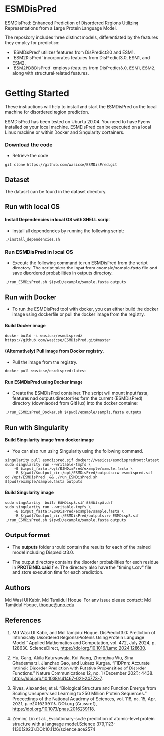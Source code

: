 # ESMDisPred
ESMDisPred: Enhanced Prediction of Disordered Regions Utilizing Representations from a Large Protein Language Model.

The repository includes three distinct models, differentiated by the features they employ for prediction:
* 'ESMDisPred' utilizes features from DisPredict3.0 and ESM1.
* 'ESM2DisPred' incorporates features from DisPredict3.0, ESM1, and ESM2.
* 'ESM2PDBDisPred' employs features from DisPredict3.0, ESM1, ESM2, along with structural-related features.

# Getting Started
 
These instructions will help to install and start the ESMDisPred on the local machine for disordered region prediction.

ESMDisPred has been tested on Ubuntu 20.04. You need to have Pyenv installed on your local machine. ESMDisPred can be executed on a local Linux machine or within Docker and Singularity containers.

### Download the code

- Retrieve the code

```
git clone https://github.com/wasicse/ESMDisPred.git
```

## Dataset
The dataset can be found in the dataset directory. 

## Run with local OS


#### Install Dependencies in local OS with SHELL script

- Install all dependencies by running the following script:

```
./install_dependencies.sh
```

### Run ESMDisPred in local OS

- Execute the following command to run ESMDisPred from the script directory. The script takes the input from example/sample.fasta file and save disordered probabilities in outputs directory.

```
./run_ESMDisPred.sh $(pwd)/example/sample.fasta outputs
```

## Run with Docker
- To run the ESMDisPred tool with docker, you can either build the docker image using dockerfile or pull the docker image from the registry.

#### Build Docker image 

```
docker build -t wasicse/esmdispred2 https://github.com/wasicse/ESMDisPred.git#master    
```
 #### (Alternatively) Pull image from Docker registry.

- Pull the image from the registry.
 ```
docker pull wasicse/esmdispred:latest
```
#### Run ESMDisPred using Docker image
- Create the ESMDisPred container. The script will mount input fasta, features nad outputs directorries form the current (ESMDisPred) directory (downlaoded from GitHub) into the docker container.

```
./run_ESMDisPred_Docker.sh $(pwd)/example/sample.fasta outputs
```

## Run with Singularity 

#### Build Singularity image from docker image
- You can also run using Singularity using the following command.

```
singularity pull esmdispred.sif docker://wasicse/esmdispredroot:latest
sudo singularity run --writable-tmpfs \
	-B $input_fasta:/opt/ESMDisPred/example/sample.fasta \
	-B $(pwd)/$output_dir:/opt/ESMDisPred/outputs:rw esmdispred.sif
cd /opt/ESMDisPred  && ./run_ESMDisPred.sh	$(pwd)/example/sample.fasta outputs
```
#### Build Singularity image 
```
sudo singularity  build ESMDispS.sif ESMDispS.def
sudo singularity run --writable-tmpfs \
	-B $input_fasta:/ESMDisPred/example/sample.fasta \
	-B $(pwd)/$output_dir:/ESMDisPred/outputs:rw ESMDispS.sif
./run_ESMDisPred.sh	$(pwd)/example/sample.fasta outputs
```
## Output format

- The **outputs** folder should contain the results for each of the trained model including Dispredict3.0. 

- The output directory contains the disorder probabilities for each residue in **PROTEINID.caid** file. The directory also have the "timings.csv" file and store execution time for each prediction.


## Authors

Md Wasi Ul Kabir, Md Tamjidul Hoque. For any issue please contact: Md Tamjidul Hoque, thoque@uno.edu 

## References

1. Md Wasi Ul Kabir, and Md Tamjidul Hoque. DisPredict3.0: Prediction of Intrinsically Disordered Regions/Proteins Using Protein Language Model.” Applied Mathematics and Computation, vol. 472, July 2024, p. 128630. ScienceDirect, https://doi.org/10.1016/j.amc.2024.128630.

2. Hu, Gang, Akila Katuwawala, Kui Wang, Zhonghua Wu, Sina Ghadermarzi, Jianzhao Gao, and Lukasz Kurgan. “FlDPnn: Accurate Intrinsic Disorder Prediction with Putative Propensities of Disorder Functions.” Nature Communications 12, no. 1 (December 2021): 4438. https://doi.org/10.1038/s41467-021-24773-7.

3. Rives, Alexander, et al. “Biological Structure and Function Emerge from Scaling Unsupervised Learning to 250 Million Protein Sequences.” Proceedings of the National Academy of Sciences, vol. 118, no. 15, Apr. 2021, p. e2016239118. DOI.org (Crossref), https://doi.org/10.1073/pnas.2016239118.

4. Zeming Lin et al. ,Evolutionary-scale prediction of atomic-level protein structure with a language model.Science 379,1123-1130(2023).DOI:10.1126/science.ade2574